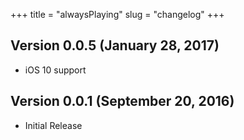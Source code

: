 +++
title = "alwaysPlaying"
slug = "changelog"
+++

## Version 0.0.5 (January 28, 2017)

- iOS 10 support


## Version 0.0.1 (September 20, 2016)

- Initial Release
